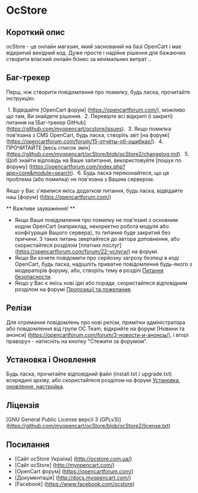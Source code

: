 # OcStore

## Короткий опис

ocStore - це онлайн магазин, який заснований на базі OpenCart і має відкритий вихідний код. Дуже просте і надійне рішення для бажаючих створити власний онлайн бізнес за мінімальних витрат ..

## Баг-трекер

Перш, ніж створити повідомлення про помилку, будь ласка, прочитайте інструкцію:

 1. Відвідайте [OpenCart форум] (https://opencartforum.com/), можливо що там, Ви знайдете рішення.
 2. Перевірте всі відкриті (і закриті) питання на [Баг-трекер GitHub] (https://github.com/myopencart/ocstore/issues).
 3. Якщо помилка пов'язана з CMS OpenCart, будь ласка, створіть звіт [на форумі] (https://opencartforum.com/forum/15-отчёты-об-ошибках/).
 4. ПРОЧИТАЙТЕ [весь список змін] (https://github.com/myopencart/ocStore/blob/ocStore2/changelog.md).
 5. Щоб знайти відповідь на Ваше запитання, використовуйте [пошук по форуму] (https://opencartforum.com/index.php?app=core&module=search).
 6. Будь ласка переконайтеся, що ця проблема (або помилка) не пов'язана з Вашим сервером.

Якщо у Вас з'явилися якісь додаткові питання, будь ласка, відвідайте наш [форум] (https://opencartforum.com/)

** Важливе зауваження! **
- Якщо Ваше повідомлення про помилку не пов'язанt з основним кодом OpenCart (наприклад, некоректно робота модуля або конфігурація Вашого сервера), то питання буде закритий без причини. З таких питань звертайтеся до автора доповнення, або скористайтеся розділом [платних послуг] (https://opencartforum.com/forum/22-услуги/) на форумі.
- Якщо Ви хочете повідомити про серйозну загрозу безпеці в коді OpenCart, будь ласка, надішліть приватне повідомлення будь-якого з модераторів форуму, або, створіть тему в розділі [Питання безопасности](https://opencartforum.com/forum/41-вопросы-безопасности/).
- Якщо у Вас є якісь нові ідеї або поради, скористайтеся відповідним розділом на форумі [Пропозиції та пожелания](https://opencartforum.com/forum/31-предложения-и-пожелания/).

## Релізи

Для отримання повідомлень про нові релізи, примітки адміністратора або повідомлення від групи OC Team, відкрийте на форумі [Новини та анонси] (https://opencartforum.com/forum/3-новости-и-анонсы/), і вгорі праворуч - натисніть на кнопку "Стежити за форумом".

## Установка і Оновлення

Будь ласка, прочитайте відповідний файл (install.txt / upgrade.txt) всередині архіву, або скористайтеся розділом на форумі [Установка, оновлення, настройка](https://opencartforum.com/forum/6-установка-обновление-настройка/).

## Ліцензія

[GNU General Public License версії 3 (GPLv3)] (https://github.com/myopencart/ocStore/blob/ocStore2/license.txt)

## Посилання

- [Сайт ocStore Україна] (http://ocstore.com.ua/)
- [Сайт ocStore] (http://myopencart.com/)
- [OpenCart форум] (https://opencartforum.com/)
- [Документація] (http://docs.myopencart.com/)
- [Facebook] (https://www.facebook.com/ocstore)